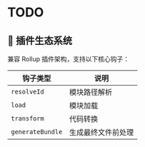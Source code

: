 # TODO

🔌 插件生态系统
------------
兼容 Rollup 插件架构，支持以下核心钩子：

| 钩子类型        | 说明                  |
|-----------------|---------------------|
| `resolveId`     | 模块路径解析          |
| `load`          | 模块加载              |
| `transform`     | 代码转换              |
| `generateBundle`| 生成最终文件前处理    |
